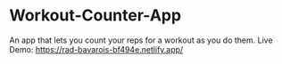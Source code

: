 # Workout-Counter-App
An app that lets you count your reps for a workout as you do them.
Live Demo: https://rad-bavarois-bf494e.netlify.app/
